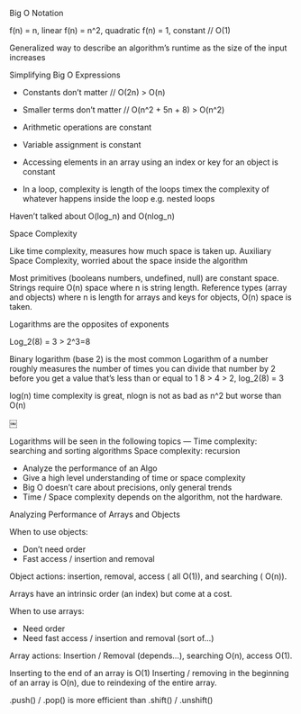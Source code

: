 Big O Notation

f(n) = n, linear
f(n) = n^2, quadratic
f(n) = 1, constant // O(1)

 Generalized way to describe an algorithm’s runtime as the size of the input increases

Simplifying Big O Expressions
- Constants don’t matter // O(2n) > O(n)
- Smaller terms don’t matter // O(n^2 + 5n + 8) > O(n^2)

- Arithmetic operations are constant
- Variable assignment is constant
- Accessing elements in an array using an index or key for an object is constant
- In a loop, complexity is length of the loops timex the complexity of whatever happens inside the loop
e.g. nested loops

Haven’t talked about O(log_n) and O(nlog_n)

Space Complexity

Like time complexity, measures how much space  is taken up.
Auxiliary Space Complexity, worried about the space inside the algorithm

Most primitives (booleans numbers, undefined, null) are constant space.
Strings require O(n) space where n is string length.
Reference types (array and objects) where n is length for arrays and keys for objects, O(n) space is taken.

Logarithms are the opposites of exponents

Log_2(8) = 3 > 2^3=8

Binary logarithm (base 2) is the most common 
Logarithm of a number roughly measures the number of times you can divide that number by 2 before you get a value that’s less than or equal to 1
8 > 4 > 2, log_2(8) = 3

log(n) time complexity is great,
nlogn is not as bad as n^2 but worse than O(n)

￼

Logarithms will be seen in the following topics — 
Time complexity: searching and sorting algorithms
Space complexity: recursion

* Analyze the performance of an Algo
* Give a high level understanding of time or space complexity
* Big O doesn’t care about precisions, only general trends
* Time / Space complexity depends on the algorithm, not the hardware. 


Analyzing Performance of Arrays and Objects

When to use objects:
- Don’t need order
- Fast access / insertion and removal 

Object actions: insertion, removal, access ( all O(1)), and searching ( O(n)).

Arrays have an intrinsic order (an index) but come at a cost. 

When to use arrays:
- Need order
- Need fast access / insertion and removal (sort of...)

Array actions: Insertion / Removal (depends…), searching O(n), access O(1).

Inserting to the end of an array is O(1)
Inserting  / removing in the beginning of an array is O(n), due to reindexing of the entire array.

.push() / .pop() is more efficient than .shift() / .unshift()
